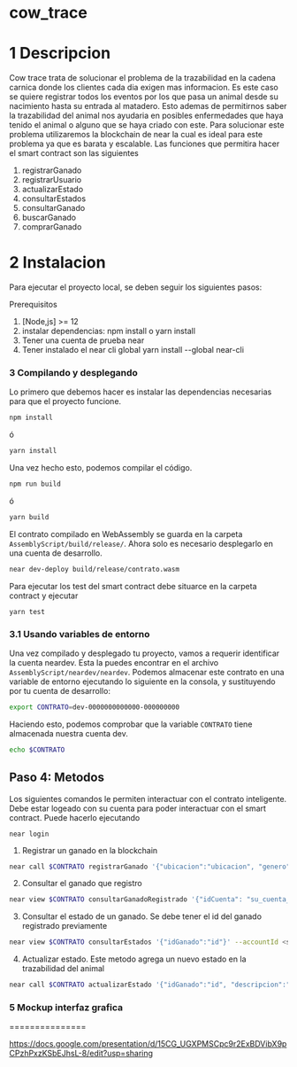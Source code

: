 cow_trace
==================

1 Descripcion
==================

Cow trace trata de solucionar el problema de la trazabilidad en la cadena carnica donde los clientes cada dia exigen mas informacion. 
Es este caso se quiere registrar todos los eventos por los que pasa un animal desde su nacimiento hasta su entrada al matadero.
Esto ademas de permitirnos saber la trazabilidad del animal nos ayudaria en posibles enfermedades que haya tenido el animal o alguno que se haya 
criado con este.
Para solucionar este problema utilizaremos la blockchain de near la cual es ideal para este problema ya que es barata y escalable.
Las funciones que permitira hacer el smart contract son las siguientes


1. registrarGanado
2. registrarUsuario
3. actualizarEstado
4. consultarEstados
5. consultarGanado
6. buscarGanado
7. comprarGanado


2 Instalacion
===========

Para ejecutar el proyecto local, se deben seguir los siguientes pasos:

Prerequisitos

1. [Node,js] >= 12
2. instalar dependencias: npm install o yarn install
3. Tener una cuenta de prueba near
4. Tener instalado el near cli global
   yarn install --global near-cli


### 3 Compilando y desplegando

Lo primero que debemos hacer es instalar las dependencias necesarias para que el proyecto funcione.

```sh
npm install
```

ó

```sh
yarn install
```

Una vez hecho esto, podemos compilar el código.

```sh
npm run build
```

ó

```sh
yarn build
```

El contrato compilado en WebAssembly se guarda en la carpeta `AssemblyScript/build/release/`. Ahora solo es necesario desplegarlo en una cuenta de desarrollo.

```sh
near dev-deploy build/release/contrato.wasm
```

Para ejecutar los test del smart contract debe situarce en la carpeta contract y ejecutar

``` yarn test ```


### 3.1 Usando variables de entorno

Una vez compilado y desplegado tu proyecto, vamos a requerir identificar la cuenta neardev. Esta la puedes encontrar en el archivo `AssemblyScript/neardev/neardev`. Podemos almacenar este contrato en una variable de entorno ejecutando lo siguiente en la consola, y sustituyendo por tu cuenta de desarrollo:

```sh
export CONTRATO=dev-0000000000000-000000000
```

Haciendo esto, podemos comprobar que la variable `CONTRATO` tiene almacenada nuestra cuenta dev.

```sh
echo $CONTRATO
```


Paso 4: Metodos
---------------

Los siguientes comandos le permiten interactuar con el contrato inteligente.
Debe estar logeado con su cuenta para poder interactuar con el smart contract. Puede hacerlo ejecutando

``` near login ```

1. Registrar un ganado en la blockchain

```sh
near call $CONTRATO registrarGanado '{"ubicacion":"ubicacion", "genero":"genero", "raza":"raza","tamano":"tamano", "precio":"1"}' --accountId <su cuenta test>
```

2. Consultar el ganado que registro

```sh
near view $CONTRATO consultarGanadoRegistrado '{"idCuenta": "su_cuenta_test"}' --accountId <su cuenta test>
```

3. Consultar el estado de un ganado. 
   Se debe tener el id del ganado registrado previamente

```sh
near view $CONTRATO consultarEstados '{"idGanado":"id"}' --accountId <su cuenta test>
```

4. Actualizar estado.
   Este metodo agrega un nuevo estado en la trazabilidad del animal
   
```sh
near call $CONTRATO actualizarEstado '{"idGanado":"id", "descripcion":"descripcion", "responsable":"responsable","ubicacion":"ubicacion"}' --accountId <su cuenta test>
```


### 5 Mockup interfaz grafica
===============


https://docs.google.com/presentation/d/15CG_UGXPMSCpc9r2ExBDVibX9pCPzhPxzKSbEJhsL-8/edit?usp=sharing
